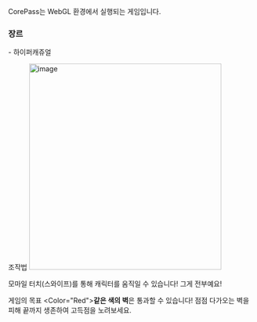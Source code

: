 CorePass는 WebGL 환경에서 실행되는 게임입니다.

<h3>장르</h3> - 하이퍼캐쥬얼

조작법 
<img width="392" height="421" alt="image" src="https://github.com/user-attachments/assets/d0cf02f7-ec1d-43df-af23-ff3c7f56fc77" />

모마일 터치(스와이프)를 통해 캐릭터를 움직일 수 있습니다! 그게 전부예요!

게임의 목표
<Color="Red"><Strong>같은 색의 벽</Strong></Color>은 통과할 수 있습니다! 점점 다가오는 벽을 피해 끝까지 생존하여 고득점을 노려보세요.
